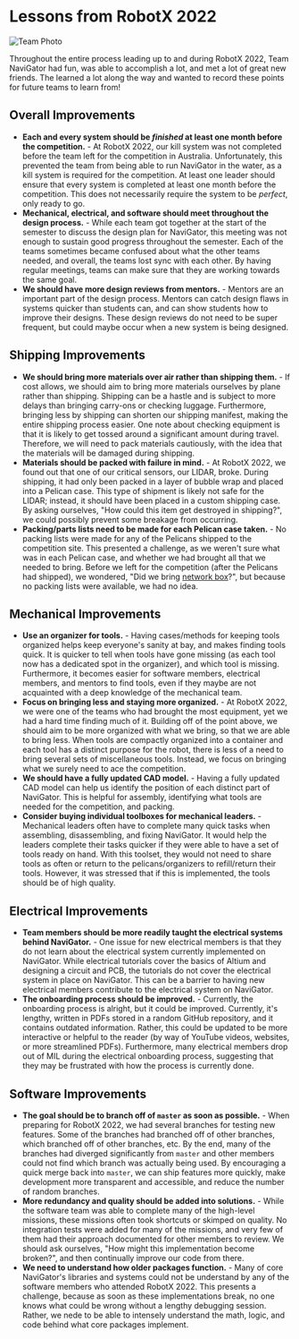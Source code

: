 # Lessons from RobotX 2022

![Team Photo](/navigator/robotx2022_team_photo.jpg)

Throughout the entire process leading up to and during RobotX 2022, Team
NaviGator had fun, was able to accomplish a lot, and met a lot of great new
friends. The learned a lot along the way and wanted to record these points for
future teams to learn from!

## Overall Improvements

* **Each and every system should be _finished_ at least one month before the
  competition.** - At RobotX 2022, our kill system was not completed before the
  team left for the competition in Australia. Unfortunately, this prevented the
  team from being able to run NaviGator in the water, as a kill system is
  required for the competition. At least one leader should ensure that every
  system is completed at least one month before the competition. This does not
  necessarily require the system to be _perfect_, only ready to go.
* **Mechanical, electrical, and software should meet throughout the design
  process.** - While each team got together at the start of the semester to
  discuss the design plan for NaviGator, this meeting was not enough to sustain
  good progress throughout the semester. Each of the teams sometimes became
  confused about what the other teams needed, and overall, the teams lost sync
  with each other. By having regular meetings, teams can make sure that they
  are working towards the same goal.
* **We should have more design reviews from mentors.** - Mentors are an important
  part of the design process. Mentors can catch design flaws in systems quicker
  than students can, and can show students how to improve their designs. These
  design reviews do not need to be super frequent, but could maybe occur when a
  new system is being designed.

## Shipping Improvements

* **We should bring more materials over air rather than shipping them.** - If
  cost allows, we should aim to bring more materials ourselves by plane rather
  than shipping. Shipping can be a hastle and is subject to more delays than
  bringing carry-ons or checking luggage. Furthermore, bringing less by
  shipping can shorten our shipping manifest, making the entire shipping
  process easier. One note about checking equipment is that it is likely to get
  tossed around a significant amount during travel. Therefore, we will need to
  pack materials cautiously, with the idea that the materials will be damaged
  during shipping.
* **Materials should be packed with failure in mind.** - At RobotX 2022, we
  found out that one of our critical sensors, our LIDAR, broke. During
  shipping, it had only been packed in a layer of bubble wrap and placed into a
  Pelican case. This type of shipment is likely not safe for the LIDAR;
  instead, it should have been placed in a custom shipping case. By asking
  ourselves, "How could this item get destroyed in shipping?", we could
  possibly prevent some breakage from occurring.
* **Packing/parts lists need to be made for each Pelican case taken.** - No
  packing lists were made for any of the Pelicans shipped to the competition
  site. This presented a challenge, as we weren't sure what was in each Pelican
  case, and whether we had brought all that we needed to bring. Before we left
  for the competition (after the Pelicans had shipped), we wondered, "Did we
  bring [network box](/infrastructure/network_box.rst)?", but because no
  packing lists were available, we had no idea.

## Mechanical Improvements

* **Use an organizer for tools.** - Having cases/methods for keeping tools
  organized helps keep everyone's sanity at bay, and makes finding tools quick.
  It is quicker to tell when tools have gone missing (as each tool now has a
  dedicated spot in the organizer), and which tool is missing. Furthermore, it
  becomes easier for software members, electrical members, and mentors to find
  tools, even if they maybe are not acquainted with a deep knowledge of the
  mechanical team.
* **Focus on bringing less and staying more organized.** - At RobotX 2022, we
  were one of the teams who had brought the most equipment, yet we had a hard
  time finding much of it. Building off of the point above, we should aim to be
  more organized with what we bring, so that we are able to bring less. When
  tools are compactly organized into a container and each tool has a distinct
  purpose for the robot, there is less of a need to bring several sets of
  miscellaneous tools. Instead, we focus on bringing what we surely need to ace
  the competition.
* **We should have a fully updated CAD model.** - Having a fully updated CAD
  model can help us identify the position of each distinct part of NaviGator.
  This is helpful for assembly, identifying what tools are needed for the
  competition, and packing.
* **Consider buying individual toolboxes for mechanical leaders.** - Mechanical
  leaders often have to complete many quick tasks when assembling,
  disassembling, and fixing NaviGator. It would help the leaders complete their
  tasks quicker if they were able to have a set of tools ready on hand. With
  this toolset, they would not need to share tools as often or return to the
  pelicans/organizers to refill/return their tools. However, it was stressed
  that if this is implemented, the tools should be of high quality.

## Electrical Improvements

* **Team members should be more readily taught the electrical systems behind
  NaviGator.** - One issue for new electrical members is that they do not learn
  about the electrical system currently implemented on NaviGator. While
  electrical tutorials cover the basics of Altium and designing a circuit and
  PCB, the tutorials do not cover the electrical system in place on NaviGator.
  This can be a barrier to having new electrical members contribute to the
  electrical system on NaviGator.
* **The onboarding process should be improved.** - Currently, the onboarding
  process is alright, but it could be improved. Currently, it's lengthy,
  written in PDFs stored in a random GitHub repository, and it contains outdated
  information. Rather, this could be updated to be more interactive or helpful
  to the reader (by way of YouTube videos, websites, or more streamlined PDFs).
  Furthermore, many electrical members drop out of MIL during the electrical
  onboarding process, suggesting that they may be frustrated with how the
  process is currently done.

## Software Improvements

* **The goal should be to branch off of `master` as soon as possible.** - When
  preparing for RobotX 2022, we had several branches for testing new features.
  Some of the branches had branched off of other branches, which branched off
  of other branches, etc. By the end, many of the branches had diverged
  significantly from `master` and other members could not find which branch was
  actually being used. By encouraging a quick merge back into `master`, we can
  ship features more quickly, make development more transparent and accessible,
  and reduce the number of random branches.
* **More redundancy and quality should be added into solutions.** - While the
  software team was able to complete many of the high-level missions, these
  missions often took shortcuts or skimped on quality. No integration tests
  were added for many of the missions, and very few of them had their approach
  documented for other members to review. We should ask ourselves, "How might
  this implementation become broken?", and then continually improve our code
  from there.
* **We need to understand how older packages function.** - Many of core
  NaviGator's libraries and systems could not be understand by any of the
  software members who attended RobotX 2022. This presents a challenge, because
  as soon as these implementations break, no one knows what could be wrong
  without a lengthy debugging session. Rather, we nede to be able to intensely
  understand the math, logic, and code behind what core packages implement.

